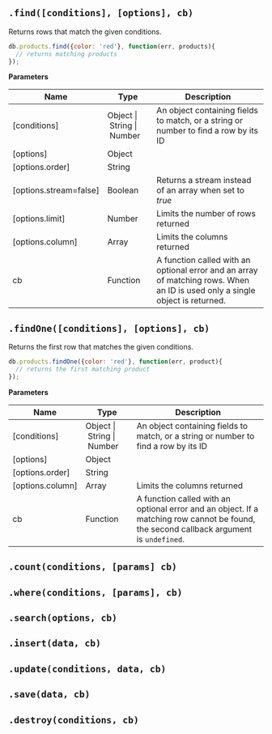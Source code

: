 ## `.find([conditions], [options], cb)`

Returns rows that match the given conditions.

```js
db.products.find({color: 'red'}, function(err, products){
  // returns matching products
});
```

**Parameters**

|Name|Type|Description|
|----|----|-----------|
|[conditions]|Object&nbsp;&#124;&nbsp;String&nbsp;&#124;&nbsp;Number |An object containing fields to match, or a string or number to find a row by its ID|
|[options]|Object||
|[options.order]|String||
|[options.stream=false]|Boolean|Returns a stream instead of an array when set to _true_|
|[options.limit]|Number|Limits the number of rows returned|
|[options.column]|Array|Limits the columns returned|
|cb|Function| A function called with an optional error and an array of matching rows. When an ID is used only a single object is returned.|

## `.findOne([conditions], [options], cb)`

Returns the first row that matches the given conditions.

```js
db.products.findOne({color: 'red'}, function(err, product){
  // returns the first matching product
});
```

**Parameters**

|Name|Type|Description|
|----|----|-----------|
|[conditions]|Object&nbsp;&#124;&nbsp;String&nbsp;&#124;&nbsp;Number |An object containing fields to match, or a string or number to find a row by its ID|
|[options]|Object||
|[options.order]|String||
|[options.column]|Array|Limits the columns returned|
|cb|Function| A function called with an optional error and an object. If a matching row cannot be found, the second callback argument is `undefined`. |

## `.count(conditions, [params] cb)`

## `.where(conditions, [params], cb)`

## `.search(options, cb)`

## `.insert(data, cb)`

## `.update(conditions, data, cb)`

## `.save(data, cb)`

## `.destroy(conditions, cb)`
